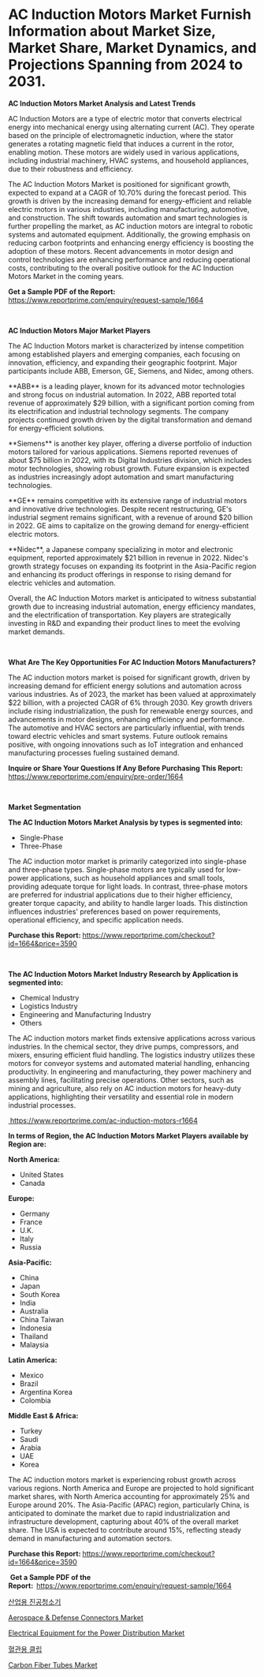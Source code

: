 <p><h1>AC Induction Motors Market Furnish Information about Market Size, Market Share, Market Dynamics, and Projections Spanning from 2024 to 2031.</h1></p><p><strong>AC Induction Motors Market Analysis and Latest Trends</strong></p>
<p><p>AC Induction Motors are a type of electric motor that converts electrical energy into mechanical energy using alternating current (AC). They operate based on the principle of electromagnetic induction, where the stator generates a rotating magnetic field that induces a current in the rotor, enabling motion. These motors are widely used in various applications, including industrial machinery, HVAC systems, and household appliances, due to their robustness and efficiency.</p><p>The AC Induction Motors Market is positioned for significant growth, expected to expand at a CAGR of 10.70% during the forecast period. This growth is driven by the increasing demand for energy-efficient and reliable electric motors in various industries, including manufacturing, automotive, and construction. The shift towards automation and smart technologies is further propelling the market, as AC induction motors are integral to robotic systems and automated equipment. Additionally, the growing emphasis on reducing carbon footprints and enhancing energy efficiency is boosting the adoption of these motors. Recent advancements in motor design and control technologies are enhancing performance and reducing operational costs, contributing to the overall positive outlook for the AC Induction Motors Market in the coming years.</p></p>
<p><strong>Get a Sample PDF of the Report:&nbsp;</strong> <a href="https://www.reportprime.com/enquiry/request-sample/1664">https://www.reportprime.com/enquiry/request-sample/1664</a></p>
<p>&nbsp;</p>
<p><strong>AC Induction Motors Major Market Players</strong></p>
<p><p>The AC Induction Motors market is characterized by intense competition among established players and emerging companies, each focusing on innovation, efficiency, and expanding their geographic footprint. Major participants include ABB, Emerson, GE, Siemens, and Nidec, among others.</p><p>**ABB** is a leading player, known for its advanced motor technologies and strong focus on industrial automation. In 2022, ABB reported total revenue of approximately $29 billion, with a significant portion coming from its electrification and industrial technology segments. The company projects continued growth driven by the digital transformation and demand for energy-efficient solutions.</p><p>**Siemens** is another key player, offering a diverse portfolio of induction motors tailored for various applications. Siemens reported revenues of about $75 billion in 2022, with its Digital Industries division, which includes motor technologies, showing robust growth. Future expansion is expected as industries increasingly adopt automation and smart manufacturing technologies.</p><p>**GE** remains competitive with its extensive range of industrial motors and innovative drive technologies. Despite recent restructuring, GE's industrial segment remains significant, with a revenue of around $20 billion in 2022. GE aims to capitalize on the growing demand for energy-efficient electric motors.</p><p>**Nidec**, a Japanese company specializing in motor and electronic equipment, reported approximately $21 billion in revenue in 2022. Nidec's growth strategy focuses on expanding its footprint in the Asia-Pacific region and enhancing its product offerings in response to rising demand for electric vehicles and automation.</p><p>Overall, the AC Induction Motors market is anticipated to witness substantial growth due to increasing industrial automation, energy efficiency mandates, and the electrification of transportation. Key players are strategically investing in R&D and expanding their product lines to meet the evolving market demands.</p></p>
<p>&nbsp;</p>
<p><strong>What Are The Key Opportunities For AC Induction Motors Manufacturers?</strong></p>
<p><p>The AC induction motors market is poised for significant growth, driven by increasing demand for efficient energy solutions and automation across various industries. As of 2023, the market has been valued at approximately $22 billion, with a projected CAGR of 6% through 2030. Key growth drivers include rising industrialization, the push for renewable energy sources, and advancements in motor designs, enhancing efficiency and performance. The automotive and HVAC sectors are particularly influential, with trends toward electric vehicles and smart systems. Future outlook remains positive, with ongoing innovations such as IoT integration and enhanced manufacturing processes fueling sustained demand.</p></p>
<p><strong>Inquire or Share Your Questions If Any Before Purchasing This Report:</strong> <a href="https://www.reportprime.com/enquiry/pre-order/1664">https://www.reportprime.com/enquiry/pre-order/1664</a></p>
<p>&nbsp;</p>
<p><strong>Market Segmentation</strong></p>
<p><strong>The AC Induction Motors Market Analysis by types is segmented into:</strong></p>
<p><ul><li>Single-Phase</li><li>Three-Phase</li></ul></p>
<p><p>The AC induction motor market is primarily categorized into single-phase and three-phase types. Single-phase motors are typically used for low-power applications, such as household appliances and small tools, providing adequate torque for light loads. In contrast, three-phase motors are preferred for industrial applications due to their higher efficiency, greater torque capacity, and ability to handle larger loads. This distinction influences industries' preferences based on power requirements, operational efficiency, and specific application needs.</p></p>
<p><strong>Purchase this Report:&nbsp;</strong><a href="https://www.reportprime.com/checkout?id=1664&price=3590">https://www.reportprime.com/checkout?id=1664&price=3590</a></p>
<p>&nbsp;</p>
<p><strong>The AC Induction Motors Market Industry Research by Application is segmented into:</strong></p>
<p><ul><li>Chemical Industry</li><li>Logistics Industry</li><li>Engineering and Manufacturing Industry</li><li>Others</li></ul></p>
<p><p>The AC induction motors market finds extensive applications across various industries. In the chemical sector, they drive pumps, compressors, and mixers, ensuring efficient fluid handling. The logistics industry utilizes these motors for conveyor systems and automated material handling, enhancing productivity. In engineering and manufacturing, they power machinery and assembly lines, facilitating precise operations. Other sectors, such as mining and agriculture, also rely on AC induction motors for heavy-duty applications, highlighting their versatility and essential role in modern industrial processes.</p></p>
<p><a href="https://www.reportprime.com/ac-induction-motors-r1664">&nbsp;https://www.reportprime.com/ac-induction-motors-r1664</a></p>
<p><strong>In terms of Region, the AC Induction Motors Market Players available by Region are:</strong></p>
<p>
    <p> <strong> North America: </strong>
        <ul>
            <li>United States</li>
            <li>Canada</li>
        </ul>
        </p> 
    <p> <strong> Europe: </strong>
        <ul>
            <li>Germany</li>
            <li>France</li>
            <li>U.K.</li>
            <li>Italy</li>
            <li>Russia</li>
        </ul>
        </p> 
    <p> <strong> Asia-Pacific: </strong>
        <ul>
            <li>China</li>
            <li>Japan</li>
            <li>South Korea</li>
            <li>India</li>
            <li>Australia</li>
            <li>China Taiwan</li>
            <li>Indonesia</li>
            <li>Thailand</li>
            <li>Malaysia</li>
        </ul>
        </p> 
    <p> <strong> Latin America: </strong>
        <ul>
            <li>Mexico</li>
            <li>Brazil</li>
            <li>Argentina Korea</li>
            <li>Colombia</li>
        </ul>
        </p> 
    <p> <strong> Middle East & Africa: </strong>
        <ul>
            <li>Turkey</li>
            <li>Saudi</li>
            <li>Arabia</li>
            <li>UAE</li>
            <li>Korea</li>
        </ul>
    </p>
    </p>
<p><p>The AC induction motors market is experiencing robust growth across various regions. North America and Europe are projected to hold significant market shares, with North America accounting for approximately 25% and Europe around 20%. The Asia-Pacific (APAC) region, particularly China, is anticipated to dominate the market due to rapid industrialization and infrastructure development, capturing about 40% of the overall market share. The USA is expected to contribute around 15%, reflecting steady demand in manufacturing and automation sectors.</p></p>
<p><strong>Purchase this Report: </strong><a href="https://www.reportprime.com/checkout?id=1664&price=3590">https://www.reportprime.com/checkout?id=1664&price=3590</a></p>
<p>&nbsp;<strong>Get a Sample PDF of the Report:&nbsp;&nbsp;</strong><a href="https://www.reportprime.com/enquiry/request-sample/1664">https://www.reportprime.com/enquiry/request-sample/1664</a></p>
<p><strong></strong></p>
<p><p><a href="https://medium.com/@anita28yomishoe/%EC%82%B0%EC%97%85%EC%9A%A9-%EC%A7%84%EA%B3%B5-%EC%B2%AD%EC%86%8C%EA%B8%B0-%EC%82%B0%EC%97%85-%EB%B6%84%EC%95%BC-%EC%8B%9C%EC%9E%A5-%EC%97%AD%ED%95%99-%EB%B0%8F-%EB%AF%B8%EB%9E%98-%EC%8B%9C%EB%82%98%EB%A6%AC%EC%98%A4-2024-2031-fccac1680956">산업용 진공청소기</a></p><p><a href="https://issuu.com/reportprime-2/docs/aerospace-defense-connectors-market_b435d672a71929">Aerospace & Defense Connectors Market</a></p><p><a href="https://issuu.com/reportprime-2/docs/electrical-equipment-for-the-power-_e7630dc60d2849">Electrical Equipment for the Power Distribution Market</a></p><p><a href="https://medium.com/@anita28yomishoe/%ED%98%88%EA%B4%80-%ED%81%B4%EB%A6%BD-%EC%8B%9C%EC%9E%A5-%EA%B8%80%EB%A1%9C%EB%B2%8C-%EB%B0%8F-%EC%A7%80%EC%97%AD-%EB%B6%84%EC%84%9D-%EC%A7%80%EC%97%AD-%EA%B5%AD%EA%B0%80-%EC%88%98%EC%A4%80-%EB%B6%84%EC%84%9D-%EB%B0%8F-%EA%B2%BD%EC%9F%81-%ED%99%98%EA%B2%BD%EC%97%90-%EC%B4%88%EC%A0%90-%EB%B6%84%EC%84%9D-%EB%B0%8F-%EC%98%88%EC%B8%A1-2024-2031-24d23aaabe83">혈관용 클립</a></p><p><a href="https://www.linkedin.com/pulse/carbon-fiber-tubes-market-growth-outlook-from-2024-2031-projecting-l1khc?trackingId=l7cLCbWHTq6gPoXHbryPwQ%3D%3D">Carbon Fiber Tubes Market</a></p></p>